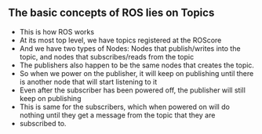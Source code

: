 ## The basic concepts of ROS lies on Topics
- This is how ROS works
- At its most top level, we have topics registered at the ROScore
- And we have two types of Nodes: Nodes that publish/writes into the topic, and nodes that subscribes/reads from the topic
- The publishers also happen to be the same nodes that creates the topic.
- So when we power on the publisher, it will keep on publishing until there is another node that will start listening to it
- Even after the subscriber has been powered off, the publisher will still keep on publishing
- This is same for the subscribers, which when powered on will do nothing until they get a message from the topic that they are 
- subscribed to.